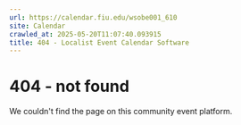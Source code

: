```yaml
---
url: https://calendar.fiu.edu/wsobe001_610
site: Calendar
crawled_at: 2025-05-20T11:07:40.093915
title: 404 - Localist Event Calendar Software
---
```


# 404 - not found
We couldn't find the page on this community event platform.
